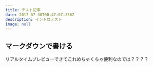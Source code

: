 ```yaml
---
title: テスト記事
date: 2017-07-30T00:47:07.356Z
description: イントロテスト
image: null
---
```

## マークダウンで書ける

リアルタイムプレビューできてこれめちゃくちゃ便利なのでは？？？？
